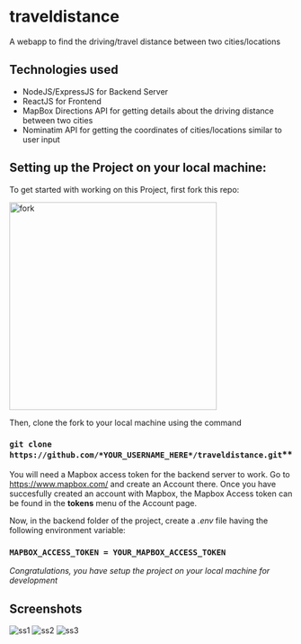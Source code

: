 # traveldistance

A webapp to find the driving/travel distance between two cities/locations

## Technologies used
- NodeJS/ExpressJS for Backend Server
- ReactJS for Frontend
- MapBox Directions API for getting details about the driving distance between two cities
- Nominatim API for getting the coordinates of cities/locations similar to user input

## Setting up the Project on your local machine:

To get started with working on this Project, first fork this repo:

<img width="369" alt="fork" src="https://user-images.githubusercontent.com/54185164/132949116-2c4ce0dc-3285-4a43-a716-6decaca3db2f.png">

Then, clone the fork to your local machine using the command
### `git clone https://github.com/*YOUR_USERNAME_HERE*/traveldistance.git`**

You will need a Mapbox access token for the backend server to work. Go to https://www.mapbox.com/ and create an Account there. Once you have succesfully created an 
account with Mapbox, the Mapbox Access token can be found in the **tokens** menu of the Account page.

Now, in the backend folder of the project, create a *.env* file having the following environment variable:

### `MAPBOX_ACCESS_TOKEN = YOUR_MAPBOX_ACCESS_TOKEN`

*Congratulations, you have setup the project on your local machine for development*

## Screenshots

![ss1](https://user-images.githubusercontent.com/54185164/132949205-43c264f6-df9b-4d92-b2e9-0ef6ac737f4f.JPG)
![ss2](https://user-images.githubusercontent.com/54185164/132949207-b56bb9c8-f0e0-4d8a-acc3-8c7cf33c2f67.JPG)
![ss3](https://user-images.githubusercontent.com/54185164/132949209-62f42e69-118d-4582-b521-718baca7dc72.JPG)
